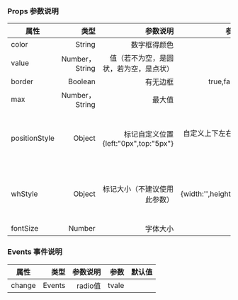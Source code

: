 
### Props 参数说明

| 属性     | 类型| 参数说明  | 参数   |  默认值  |
| -------- | -----:| -----:  |-----:  | :----:  |
| color |  String|数字框得颜色| |   #008dff     |
| value |   Number，String| 值（若不为空，是圆状，若为空，是点状） |    |      |
| border |  Boolean  |有无边框  |  true,false | false |
| max |  Number，String| 最大值  
| positionStyle | Object|标记自定义位置{left:"0px",top:"5px"}|自定义上下左右位置 |yuan:{right: '-10px',top: '-10px'dot:{right: '-4px',top: '-4px'}
| whStyle | Object|标记大小（不建议使用此参数）|{width:'',height:''} |yuan:{width: '18px',height: '18px' dot:{width: '8px',height: '8px'}
| fontSize | Number |字体大小 |  | 12 |






### Events 事件说明

| 属性     | 类型| 参数说明  | 参数   |  默认值  |
| -------- | -----:| -----:  |-----:  | :----:  |
| change |  Events  |radio值  |  tvale |  |